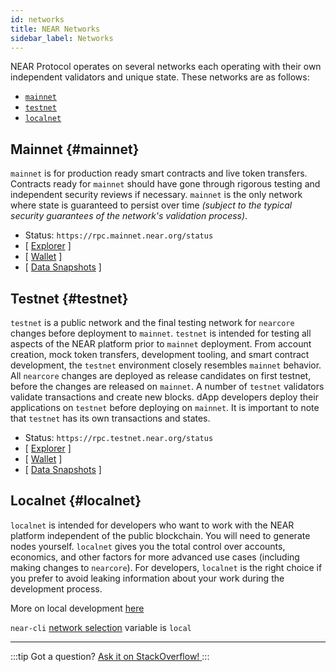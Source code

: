 ```yaml
---
id: networks
title: NEAR Networks
sidebar_label: Networks
---
```


NEAR Protocol operates on several networks each operating with their own independent validators and unique state. These networks are as follows:

- [`mainnet`](/concepts/basics/networks#mainnet)
- [`testnet`](/concepts/basics/networks#testnet)
- [`localnet`](/concepts/basics/networks#localnet)

## Mainnet {#mainnet}

`mainnet` is for production ready smart contracts and live token transfers. Contracts ready for `mainnet` should have gone through rigorous testing and independent security reviews if necessary. `mainnet` is the only network where state is guaranteed to persist over time _(subject to the typical security guarantees of the network's validation process)_.

- Status: `https://rpc.mainnet.near.org/status`
- [ [Explorer](https://explorer.near.org) ]
- [ [Wallet](https://wallet.near.org) ]
- [ [Data Snapshots](https://near-nodes.io/intro/node-data-snapshots) ]

## Testnet {#testnet}

`testnet` is a public network and the final testing network for `nearcore` changes before deployment to `mainnet`. `testnet` is intended for testing all aspects of the NEAR platform prior to `mainnet` deployment. From account creation, mock token transfers, development tooling, and smart contract development, the `testnet` environment closely resembles `mainnet` behavior. All `nearcore` changes are deployed as release candidates on first testnet, before the changes are released on `mainnet`. A number of `testnet` validators validate transactions and create new blocks. dApp developers deploy their applications on `testnet` before deploying on `mainnet`. It is important to note that `testnet` has its own transactions and states.

- Status: `https://rpc.testnet.near.org/status`
- [ [Explorer](https://explorer.testnet.near.org) ]
- [ [Wallet](https://testnet.mynearwallet.com/) ]
- [ [Data Snapshots](https://near-nodes.io/intro/node-data-snapshots) ]

## Localnet {#localnet}

`localnet` is intended for developers who want to work with the NEAR platform independent of the public blockchain. You will need to generate nodes yourself. `localnet` gives you the total control over accounts, economics, and other factors for more advanced use cases (including making changes to `nearcore`). For developers, `localnet` is the right choice if you prefer to avoid leaking information about your work during the development process.

More on local development [here](https://near-nodes.io/validator/running-a-node)

`near-cli` [network selection](/tools/near-cli#network-selection) variable is `local`

---

:::tip Got a question?
<a href="https://stackoverflow.com/questions/tagged/nearprotocol">
<h8>Ask it on StackOverflow!</h8>
</a>
:::
